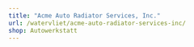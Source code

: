 ```yaml
---
title: "Acme Auto Radiator Services, Inc."
url: /watervliet/acme-auto-radiator-services-inc/
shop: Autowerkstatt
---
```

